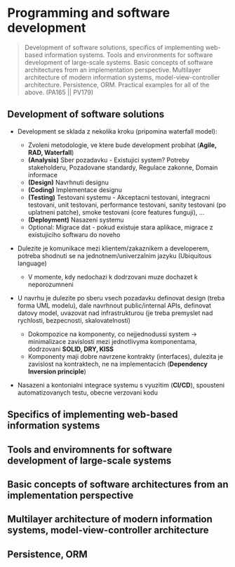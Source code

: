 # Programming and software development

> Development of software solutions, specifics of implementing web-based information systems. Tools and environments for software development of large-scale systems. Basic concepts of software architectures from an implementation perspective. Multilayer architecture of modern information systems, model-view-controller architecture. Persistence, ORM. Practical examples for all of the above. (PA165 || PV179)

## Development of software solutions

- Development se sklada z nekolika kroku (pripomina waterfall model):

  - Zvoleni metodologie, ve ktere bude development probihat (**Agile, RAD, Waterfall**)
  - **(Analysis)** Sber pozadavku - Existujici system? Potreby stakeholderu, Pozadovane standardy, Regulace zakonne, Domain informace
  - **(Design)** Navrhnuti designu
  - **(Coding)** Implementace designu
  - **(Testing)** Testovani systemu - Akceptacni testovani, integracni testovani, unit testovani, performance testovani, sanity testovani (po uplatneni patche), smoke testovani (core features funguji), ...
  - **(Deployment)** Nasazeni systemu
  - Optional: Migrace dat - pokud existuje stara aplikace, migrace z existujiciho softwaru do noveho

- Dulezite je komunikace mezi klientem/zakaznikem a developerem, potreba shodnuti se na jednotnem/univerzalnim jazyku (Ubiquitous language)

  - V momente, kdy nedochazi k dodrzovani muze dochazet k neporozumneni

- U navrhu je dulezite po sberu vsech pozadavku definovat design (treba forma UML modelu), dale navrhnout public/internal APIs, definovat datovy model, uvazovat nad infrastrukturou (je treba premyslet nad rychlosti, bezpecnosti, skalovatelnosti)

  - Dokompozice na komponenty, co nejjednodussi system -> minimalizace zavislosti mezi jednotlivyma komponentama, dodrzovani **SOLID, DRY, KISS**
  - Komponenty maji dobre navrzene kontrakty (interfaces), dulezita je zavislost na kontraktech, ne na implementacich (**Dependency Inversion principle**)

- Nasazeni a kontonialni integrace systemu s vyuzitim (**CI/CD**), spousteni automatizovanych testu, obecne verzovani kodu

## Specifics of implementing web-based information systems

## Tools and enviromnents for software development of large-scale systems

## Basic concepts of software architectures from an implementation perspective

## Multilayer architecture of modern information systems, model-view-controller architecture

## Persistence, ORM
